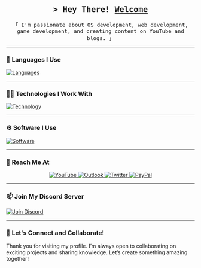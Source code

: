 <div align="center">
  <h2>
    <samp>&gt; Hey There! <b><a target="_blank" href="https://www.nexoscreator.tech">Welcome</a></b></samp>
  </h2>
  <p>
    <samp>「 I'm passionate about OS development, web development, game development, and creating content on YouTube and blogs. 」</samp>
  </p>
</div>

---

### 🚀 **Languages I Use**

[![Languages](https://skillicons.dev/icons?i=c,cs,cpp,dotnet,java,kotlin,bash,dart,flutter,nodejs,vue,nuxtjs,nextjs,astro,express,vite,materialui,discordjs,html,css,js,ts,bots,md&theme=dark)](https://www.nexoscreator.tech)

---

### 🧑‍💻 **Technologies I Work With**

[![Technology](https://skillicons.dev/icons?i=azure,gcp,cloudflare,workers,firebase,appwrite,supabase,vercel,netlify,heroku,redis,mongodb,git,github,gitlab,npm,pnpm,yarn,bun,docker&theme=dark)](https://www.nexoscreator.tech)

---

### ⚙️ **Software I Use**

[![Software](https://skillicons.dev/icons?i=windows,arch,kali,androidstudio,visualstudio,vscode,unity,unreal,blender,idea,webstorm,clion,rider,vim,neovim,figma,notion,discord,twitter&theme=dark)](https://www.nexoscreator.tech)

---

### 🔎 **Reach Me At**

<div align="center">
  <a href="https://youtube.com/@nexoscreator">
    <img alt="YouTube" src="https://img.shields.io/static/v1?message=YouTube&logo=youtube&label=&color=FF0000&logoColor=white&labelColor=&style=for-the-badge" />
  </a>
  <a href="mailto:contact@nexoscreator.tech">
    <img alt="Outlook" src="https://img.shields.io/static/v1?message=Outlook&logo=gmail&label=&color=0078D4&logoColor=white&labelColor=&style=for-the-badge" />
  </a>
  <a href="https://twitter.com/nexoscreator">
    <img alt="Twitter" src="https://img.shields.io/static/v1?message=Twitter&logo=X&label=&color=1DA1F2&logoColor=white&labelColor=&style=for-the-badge" />
  </a>
  <a href="https://paypal.me/nexoscreator">
    <img alt="PayPal" src="https://img.shields.io/static/v1?message=PayPal&logo=paypal&label=&color=00457C&logoColor=white&labelColor=&style=for-the-badge" />
  </a>
</div>

---

### 📫 **Join My Discord Server**

[![Join Discord](http://invidget.switchblade.xyz/832187937675804683)](https://discord.gg/H7pVc9aUK2)

---

### 🌟 **Let's Connect and Collaborate!**
Thank you for visiting my profile. I’m always open to collaborating on exciting projects and sharing knowledge. Let’s create something amazing together! 
